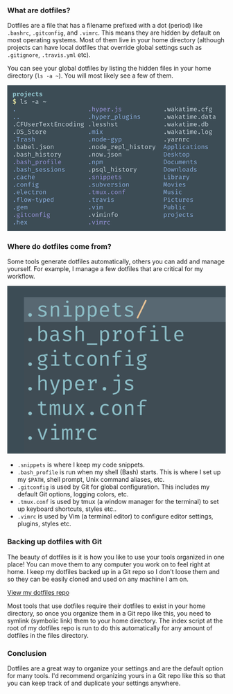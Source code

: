 ### What are dotfiles?

Dotfiles are a file that has a filename prefixed with a dot (period) like `.bashrc`, `.gitconfig`, and `.vimrc`. This means they are hidden by default on most operating systems. Most of them live in your home directory (although projects can have local dotfiles that override global settings such as `.gitignore`, `.travis.yml` etc).

You can see your global dotfiles by listing the hidden files in your home directory (`ls -a ~`). You will most likely see a few of them.

![Listing hidden dotfiles in your root directory](/static/dotfiles-list.png)

### Where do dotfiles come from?

Some tools generate dotfiles automatically, others you can add and manage yourself. For example, I manage a few dotfiles that are critical for my workflow.

![My managed dotfiles](/static/dotfiles.png)

* `.snippets` is where I keep my code snippets.
* `.bash_profile` is run when my shell (Bash) starts. This is where I set up my `$PATH`, shell prompt, Unix command aliases, etc.
* `.gitconfig` is used by Git for global configuration. This includes my default Git options, logging colors, etc.
* `.tmux.conf` is used by tmux (a window manager for the terminal) to set up keyboard shortcuts, styles etc..
* `.vimrc` is used by Vim (a terminal editor) to configure editor settings, plugins, styles etc.

### Backing up dotfiles with Git

The beauty of dotfiles is it is how you like to use your tools organized in one place! You can move them to any computer you work on to feel right at home. I keep my dotfiles backed up in a Git repo so I don't loose them and so they can be easily cloned and used on any machine I am on.

[View my dotfiles repo](https://github.com/trevordmiller/dotfiles)

Most tools that use dotfiles require their dotfiles to exist in your home directory, so once you organize them in a Git repo like this, you need to symlink (symbolic link) them to your home directory. The index script at the root of my dotfiles repo is run to do this automatically for any amount of dotfiles in the files directory.

### Conclusion

Dotfiles are a great way to organize your settings and are the default option for many tools. I'd recommend organizing yours in a Git repo like this so that you can keep track of and duplicate your settings anywhere.
